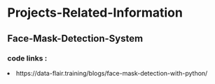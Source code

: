 # Projects-Related-Information
## Face-Mask-Detection-System
### code links :
<li> https://data-flair.training/blogs/face-mask-detection-with-python/

